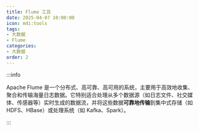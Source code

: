 ```yaml
---
title: Flume 工具
date: 2025-04-07 10:00:00
icon: mdi:tools
tags:
- 大数据
- Flume
categories:
- 大数据
order: 2
---
```


:::info

Apache Flume 是一个分布式、高可靠、高可用的系统，主要用于高效地收集、聚合和传输海量日志数据。它特别适合处理从多个数据源（如日志文件、社交媒体、传感器等）实时生成的数据流，并将这些数据**可靠地传输**到集中式存储（如 HDFS、HBase）或处理系统（如 Kafka、Spark）。

:::